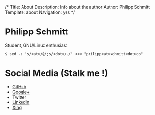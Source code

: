 /*
Title: About
Description: Info about the author
Author: Philipp Schmitt
Template: about
Navigation: yes
*/

# Philipp Schmitt

Student, GNU/Linux enthusiast 

    $ sed -e 's/<at>/@/;s/<dot>/./' <<< "philipp<at>schmitt<dot>co"

# Social Media (Stalk me !)

* [GitHub](https://www.github.com/pschmitt) 
* [Google+](https://plus.google.com/u/0/111748235994603810778/posts) 
* [Twitter](https://twitter.com/pppschmitt) 
* [LinkedIn](http://www.linkedin.com/in/pschmitt) 
* [Xing](https://www.xing.com/profile/Philipp_Schmitt19) 
